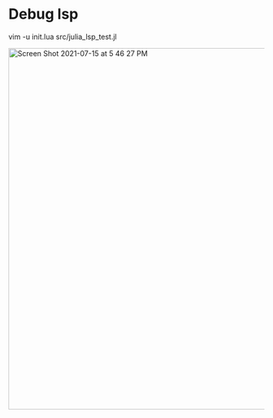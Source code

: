 # Debug lsp

vim -u init.lua src/julia_lsp_test.jl

<img width="711" alt="Screen Shot 2021-07-15 at 5 46 27 PM" src="https://user-images.githubusercontent.com/1813121/125871578-4b7574be-659b-4f59-8745-104f9f030bbd.png">
